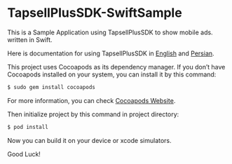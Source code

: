 # TapsellPlusSDK-SwiftSample
This is a Sample Application using TapsellPlusSDK to show mobile ads. written in Swift.

Here is documentation for using TapsellPlusSDK in [English](https://github.com/tapsellorg/TapsellPlusSDK-iOS-Releases/releases/download/v1.4.0/English.Doc.pdf) and [Persian](https://github.com/tapsellorg/TapsellPlusSDK-iOS-Releases/releases/download/v1.4.0/Persian.Doc.pdf).


This project uses Cocoapods as its dependency manager. If you don’t have Cocoapods installed on your system, you can install it by this command:
```sh
$ sudo gem install cocoapods
```
For more information, you can check [Cocoapods Website](https://cocoapods.org).


Then initialize project by this command in project directory:
```sh
$ pod install
```



Now you can build it on your device or xcode simulators.

Good Luck!

